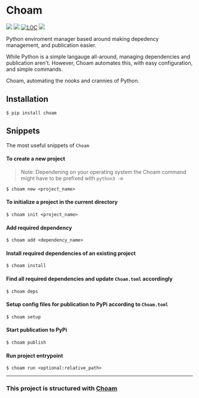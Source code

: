 # Choam
<a href="https://pypi.org/project/choam"><img src="https://img.shields.io/pypi/dw/choam"></a>
<a href="https://pypi.org/project/choam"><img src="https://img.shields.io/pypi/v/choam"></a>
<a href="https://github.com/cowboycodr/choam"><img alt="LOC" src="https://shields.io/tokei/lines/github/cowboycodr/choam"></a>
<a href="https://github.com/cowboycodr/choam"><img src="https://img.shields.io/github/repo-size/cowboycodr/choam"></a>

Python enviroment manager based around making depedency management, and publication easier.

While Python is a simple langauge all-around, managing dependencies and publication aren't. However, Choam automates this, with easy configuration, and simple commands.

Choam, automating the nooks and crannies of Python. 

## Installation
`$ pip install choam`

## Snippets
The most useful snippets of `Choam`

#### To create a new project

> Note: Dependening on your operating system the Choam command might have to be prefixed with `python3 -m`

`$ choam new <project_name>`

#### To initialize a project in the current directory
`$ choam init <project_name>`

#### Add required dependency
`$ choam add <dependency_name>`

#### Install required dependencies of an existing project
`$ choam install`

#### Find all required dependencies and update `Choam.toml` accordingly
`$ choam deps`

#### Setup config files for publication to PyPi according to `Choam.toml`
`$ choam setup`

#### Start publication to PyPi
`$ choam publish`

#### Run project entrypoint
`$ choam run <optional:relative_path>`
___

### This project is structured with [Choam](https://github.com/cowboycodr/choam)
